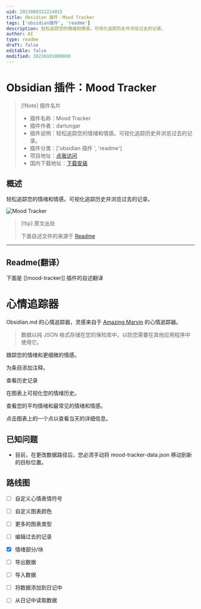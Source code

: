 ```yaml
---
uid: 2023080322224015
title: Obsidian 插件：Mood Tracker
tags: ['obsidian插件', 'readme']
description: 轻松追踪您的情绪和情感。可视化追踪历史并浏览过去的记录。
author: AI
type: readme
draft: false
editable: false
modified: 20230101000000
---
```


# Obsidian 插件：Mood Tracker

> [!Note] 插件名片
> - 插件名称：Mood Tracker
> - 插件作者：dartungar
> - 插件说明：轻松追踪您的情绪和情感。可视化追踪历史并浏览过去的记录。
> - 插件分类：['obsidian 插件 ', 'readme']
> - 项目地址：[点我访问](https://github.com/dartungar/obsidian-mood-tracker)
> - 国内下载地址：[下载安装](https://pkmer.cn/products/plugin/pluginMarket/?mood-tracker)

## 概述

轻松追踪您的情绪和情感。可视化追踪历史并浏览过去的记录。

![Mood Tracker](https://cdn.pkmer.cn/covers/mood-tracker.gif!pkmer)

> [!tip] 原文出处
>
>下面自述文件的来源于 [Readme](https://ghproxy.net/https://raw.githubusercontent.com/dartungar/obsidian-mood-tracker/master/README.md)

---

## Readme(翻译）

下面是 [[mood-tracker]] 插件的自述翻译

# 心情追踪器

Obsidian.md 的心情追踪器，灵感来自于 [Amazing Marvin](https://amazingmarvin.com/) 的心情追踪器。

> 数据以纯 JSON 格式存储在您的保险库中，以防您需要在其他应用程序中使用它。

跟踪您的情绪和更细微的情感。

为条目添加注释。

查看历史记录

在图表上可视化您的情绪历史。

查看您的平均情绪和最常见的情绪和情感。

点击图表上的一个点以查看当天的详细信息。

## 已知问题

- 目前，在更改数据路径后，您必须手动将 mood-tracker-data.json 移动到新的目标位置。

## 路线图

- [ ] 自定义心情表情符号
- [ ] 自定义图表颜色
- [ ] 更多的图表类型
- [ ] 编辑过去的记录
- [x] 情绪部分/块
- [ ] 导出数据
- [ ] 导入数据
- [ ] 将数据添加到日记中
- [ ] 从日记中读取数据



